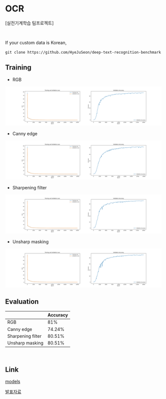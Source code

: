 # OCR

[실전기계학습 팀프로젝트]

<br>

If your custom data is Korean,

```
git clone https://github.com/HyeJuSeon/deep-text-recognition-benchmark
```

## Training
- RGB
<img src="/img/origin_data_result.png">

- Canny edge
<img src="/img/canny_data_result.png">

- Sharpening filter
<img src="/img/sharp_data_result.png">

- Unsharp masking
<img src="/img/unsharp_data_result.png">

<br>

## Evaluation
|  |Accuracy|
|----|----|
|RGB|81%|
|Canny edge|74.24%|
|Sharpening filter|80.51%|
|Unsharp masking|80.51%|

<br>

## Link
[models](https://drive.google.com/drive/folders/1k4PlPYZxsDcPkDgD5aKbZq3qD30mmB8-?usp=sharing)

[발표자료](https://drive.google.com/file/d/1UOL4adUSCpo6L0f_WGP-9wk5945wewZN/view?usp=sharing)
